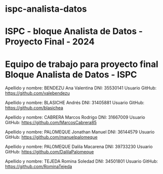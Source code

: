 # ispc-analista-datos
# ISPC - bloque Analista de Datos - Proyecto Final - 2024 
# Equipo de trabajo para proyecto final Bloque Analista de Datos - ISPC 

Apellido y nombre: BENDEZU Ana Valentina
DNI: 35530141
Usuario GitHub: https://github.com/valebendezu

Apellido y nombre: BLASICHE Andrés 
DNI: 31405881
Usuario GitHub: https://github.com/blasichea

Apellido y nombre: CABRERA Marcos Rodrigo
DNI: 31667009
Usuario GitHub: https://github.com/MarcosCabrera85

Apellido y nombre: PALOMEQUE Jonathan Manuel 
DNI: 36144579
Usuario GitHub: https://github.com/manuelpalomeque

Apellido y nombre: PALOMEQUE Dalila Macarena 
DNI: 39733230
Usuario GitHub: https://github.com/DalilaPalomeque

Apellido y nombre: TEJEDA Romina Soledad 
DNI: 34501801
Usuario GitHub: https://github.com/RominaTejeda


